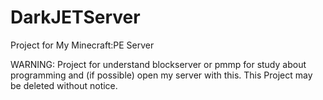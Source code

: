 DarkJETServer
=============

Project for My Minecraft:PE Server

WARNING: Project for understand blockserver or pmmp for study about programming and (if possible) open my server with this. This Project may be deleted without notice.